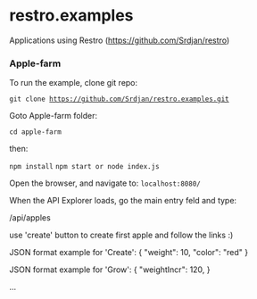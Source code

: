 # restro.examples
Applications using Restro (https://github.com/Srdjan/restro)

<h3>Apple-farm</h3>

To run the example, clone git repo: 
    
  <code>git clone https://github.com/Srdjan/restro.examples.git</code>

Goto Apple-farm folder:

  <code>cd apple-farm</code>

then:

<code>npm install</code>
<code>npm start or node index.js</code>

Open the browser, and navigate to: <code>localhost:8080/</code>

When the API Explorer loads, go the main entry feld and type: 

/api/apples

use 'create' button to create first apple and follow the links :)

JSON format example for 'Create': { "weight": 10, "color": "red" }

JSON format example for 'Grow': { "weightIncr": 120, }

...

